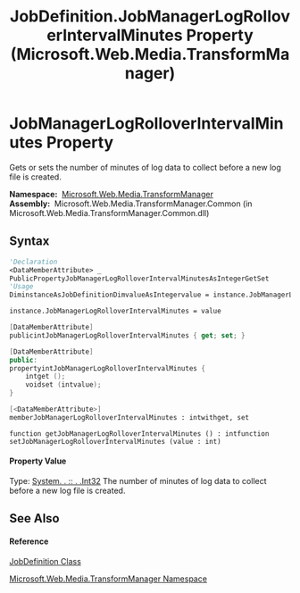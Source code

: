 ﻿---
title: JobDefinition.JobManagerLogRolloverIntervalMinutes Property  (Microsoft.Web.Media.TransformManager)
TOCTitle: JobManagerLogRolloverIntervalMinutes Property
ms:assetid: P:Microsoft.Web.Media.TransformManager.JobDefinition.JobManagerLogRolloverIntervalMinutes
ms:mtpsurl: https://msdn.microsoft.com/en-us/library/microsoft.web.media.transformmanager.jobdefinition.jobmanagerlogrolloverintervalminutes(v=VS.90)
ms:contentKeyID: 35568109
ms.date: 06/14/2012
mtps_version: v=VS.90
f1_keywords:
- Microsoft.Web.Media.TransformManager.JobDefinition.get_JobManagerLogRolloverIntervalMinutes
- Microsoft.Web.Media.TransformManager.JobDefinition.JobManagerLogRolloverIntervalMinutes
- Microsoft.Web.Media.TransformManager.JobDefinition.set_JobManagerLogRolloverIntervalMinutes
dev_langs:
- CSharp
- JScript
- VB
- FSharp
- c++
api_location:
- Microsoft.Web.Media.TransformManager.Common.dll
api_name:
- Microsoft.Web.Media.TransformManager.JobDefinition.get_JobManagerLogRolloverIntervalMinutes
- Microsoft.Web.Media.TransformManager.JobDefinition.JobManagerLogRolloverIntervalMinutes
- Microsoft.Web.Media.TransformManager.JobDefinition.set_JobManagerLogRolloverIntervalMinutes
api_type:
- Managed
topic_type:
- apiref
- kbSyntax
product_family_name: VS
ROBOTS: INDEX,FOLLOW
---

# JobManagerLogRolloverIntervalMinutes Property

Gets or sets the number of minutes of log data to collect before a new log file is created.

**Namespace:**  [Microsoft.Web.Media.TransformManager](microsoft-web-media-transformmanager-namespace.md)  
**Assembly:**  Microsoft.Web.Media.TransformManager.Common (in Microsoft.Web.Media.TransformManager.Common.dll)

## Syntax

``` vb
'Declaration
<DataMemberAttribute> _
PublicPropertyJobManagerLogRolloverIntervalMinutesAsIntegerGetSet
'Usage
DiminstanceAsJobDefinitionDimvalueAsIntegervalue = instance.JobManagerLogRolloverIntervalMinutes

instance.JobManagerLogRolloverIntervalMinutes = value
```

``` csharp
[DataMemberAttribute]
publicintJobManagerLogRolloverIntervalMinutes { get; set; }
```

``` c++
[DataMemberAttribute]
public:
propertyintJobManagerLogRolloverIntervalMinutes {
    intget ();
    voidset (intvalue);
}
```

``` fsharp
[<DataMemberAttribute>]
memberJobManagerLogRolloverIntervalMinutes : intwithget, set
```

``` jscript
function getJobManagerLogRolloverIntervalMinutes () : intfunction setJobManagerLogRolloverIntervalMinutes (value : int)
```

#### Property Value

Type: [System. . :: . .Int32](https://msdn.microsoft.com/en-us/library/td2s409d\(v=vs.90\))  
The number of minutes of log data to collect before a new log file is created.  

## See Also

#### Reference

[JobDefinition Class](jobdefinition-class-microsoft-web-media-transformmanager.md)

[Microsoft.Web.Media.TransformManager Namespace](microsoft-web-media-transformmanager-namespace.md)

